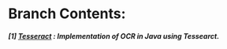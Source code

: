 # **Branch Contents:**

##### [1] [Tesseract](https://github.com/rahulvaish/OpticalCharacterRecognition-Java/tree/Tesseract) :  Implementation of OCR in Java using Tessearct.

